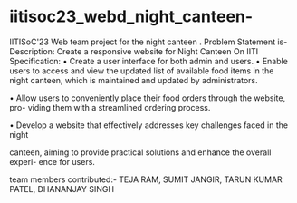 # iitisoc23_webd_night_canteen-
IITISoC'23 Web team project for the night canteen . Problem Statement is- Description: Create a responsive website for Night Canteen On IITI Specification: • Create a user interface for both admin and users. • Enable users to access and view the updated list of available food items in the night canteen, which is maintained and updated by administrators.

• Allow users to conveniently place their food orders through the website, pro- viding them with a streamlined ordering process.

• Develop a website that effectively addresses key challenges faced in the night

canteen, aiming to provide practical solutions and enhance the overall experi- ence for users.

team members contributed:-
TEJA RAM,
SUMIT JANGIR,
TARUN KUMAR PATEL,
DHANANJAY SINGH



